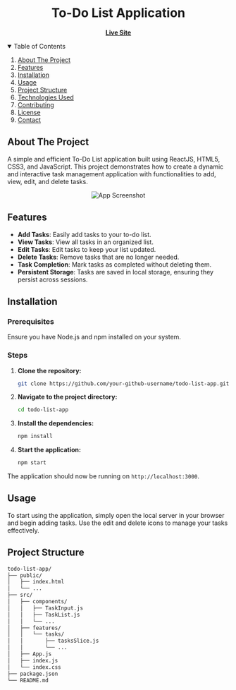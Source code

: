 <h1 align="center">To-Do List Application</h1>
<p align="center">
  <a href="https://jitu-jk.github.io/To-Do-List/"><b>Live Site</b></a>
</p>

<!-- TABLE OF CONTENTS -->
<details open="open">
  <summary>Table of Contents</summary>
  <ol>
    <li><a href="#about-the-project">About The Project</a></li>
    <li><a href="#features">Features</a></li>
    <li><a href="#installation">Installation</a></li>
    <li><a href="#usage">Usage</a></li>
    <li><a href="#project-structure">Project Structure</a></li>
    <li><a href="#technologies-used">Technologies Used</a></li>
    <li><a href="#contributing">Contributing</a></li>
    <li><a href="#license">License</a></li>
    <li><a href="#contact">Contact</a></li>
  </ol>
</details>

<!-- ABOUT THE PROJECT -->
## About The Project

A simple and efficient To-Do List application built using ReactJS, HTML5, CSS3, and JavaScript. This project demonstrates how to create a dynamic and interactive task management application with functionalities to add, view, edit, and delete tasks.

<p align="center">
  <img src="path-to-screenshot.png" alt="App Screenshot" />
</p>

<!-- FEATURES -->
## Features
- **Add Tasks**: Easily add tasks to your to-do list.
- **View Tasks**: View all tasks in an organized list.
- **Edit Tasks**: Edit tasks to keep your list updated.
- **Delete Tasks**: Remove tasks that are no longer needed.
- **Task Completion**: Mark tasks as completed without deleting them.
- **Persistent Storage**: Tasks are saved in local storage, ensuring they persist across sessions.

<!-- INSTALLATION -->
## Installation

### Prerequisites
Ensure you have Node.js and npm installed on your system.

### Steps
1. **Clone the repository:**
    ```sh
    git clone https://github.com/your-github-username/todo-list-app.git
    ```

2. **Navigate to the project directory:**
    ```sh
    cd todo-list-app
    ```

3. **Install the dependencies:**
    ```sh
    npm install
    ```

4. **Start the application:**
    ```sh
    npm start
    ```

The application should now be running on `http://localhost:3000`.

<!-- USAGE -->
## Usage

To start using the application, simply open the local server in your browser and begin adding tasks. Use the edit and delete icons to manage your tasks effectively.

<!-- PROJECT STRUCTURE -->
## Project Structure

```bash
todo-list-app/
├── public/
│   ├── index.html
│   └── ...
├── src/
│   ├── components/
│   │   ├── TaskInput.js
│   │   ├── TaskList.js
│   │   └── ...
│   ├── features/
│   │   └── tasks/
│   │       ├── tasksSlice.js
│   │       └── ...
│   ├── App.js
│   ├── index.js
│   └── index.css
├── package.json
└── README.md
